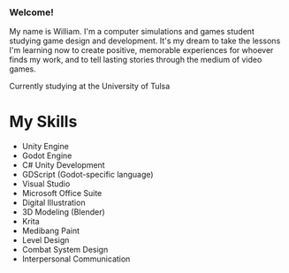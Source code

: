 ### Welcome!

My name is William. I'm a computer simulations and games student studying game design and development. It's my dream to take the lessons I'm learning now to create positive, memorable experiences for whoever finds my work, and to tell lasting stories through the medium of video games.

Currently studying at the University of Tulsa

**My Skills**
==============
* Unity Engine
* Godot Engine
* C# Unity Development
* GDScript (Godot-specific language)
* Visual Studio
* Microsoft Office Suite
* Digital Illustration
* 3D Modeling (Blender)
* Krita
* Medibang Paint
* Level Design
* Combat System Design
* Interpersonal Communication

<!--
**KeklordNappa/KeklordNappa** is a ✨ _special_ ✨ repository because its `README.md` (this file) appears on your GitHub profile.

Here are some ideas to get you started:

- 🔭 I’m currently working on ...
- 🌱 I’m currently learning ...
- 👯 I’m looking to collaborate on ...
- 🤔 I’m looking for help with ...
- 💬 Ask me about ...
- 📫 How to reach me: ...
- 😄 Pronouns: ...
- ⚡ Fun fact: ...
-->
